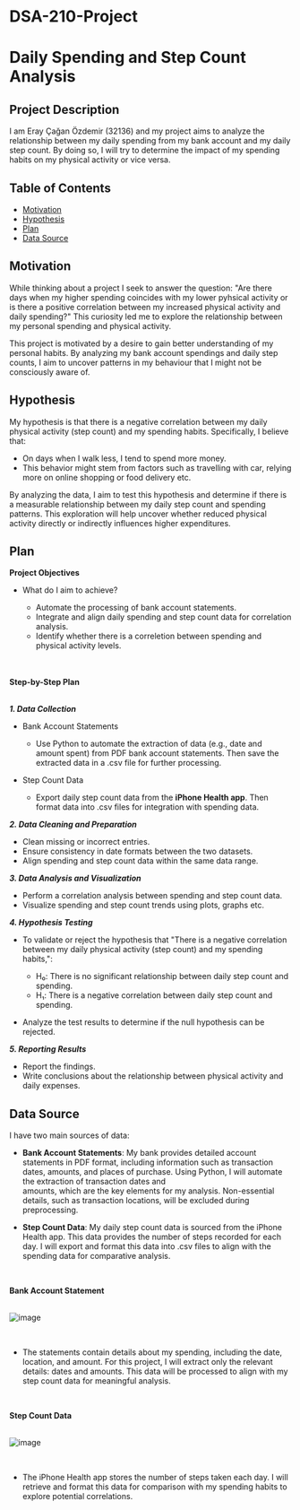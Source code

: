 # DSA-210-Project
# **Daily Spending and Step Count Analysis**

## **Project Description**

I am Eray Çağan Özdemir (32136) and my project aims to analyze the relationship between my daily spending from my bank account and my daily step count. By doing so, I will try to determine the impact of my spending habits on my physical activity or vice versa.

## **Table of Contents**

- [Motivation](#motivation)
- [Hypothesis](#hypothesis)
- [Plan](#plan)
- [Data Source](#data-source)

## **Motivation**

While thinking about a project I seek to answer the question: "Are there days when my higher spending coincides with my lower pyhsical activity or is there a positive correlation between my increased physical activity and daily spending?" This curiosity led me to explore the relationship between my personal spending and physical activity.

This project is motivated by a desire to gain better understanding of my personal habits. By analyzing my bank account spendings and daily step counts, I aim to uncover patterns in my behaviour that I might not be consciously aware of.

## **Hypothesis**

My hypothesis is that there is a negative correlation between my daily physical activity (step count) and my spending habits. Specifically, I believe that:
- On days when I walk less, I tend to spend more money.
- This behavior might stem from factors such as travelling with car, relying more on online shopping or food delivery etc.

By analyzing the data, I aim to test this hypothesis and determine if there is a measurable relationship between my daily step count and spending patterns. This exploration will help uncover whether reduced physical activity directly or indirectly influences higher expenditures.


## **Plan**

**Project Objectives**
- What do I aim to achieve?

    - Automate the processing of bank account statements.
    - Integrate and align daily spending and step count data for correlation analysis.
    - Identify whether there is a correletion between spending and physical activity levels.

<br><br>
**Step-by-Step Plan**
<br><br>

***1. Data Collection***

- Bank Account Statements

  - Use Python to automate the extraction of data (e.g., date and amount spent) from PDF bank account statements. Then save the extracted data in a .csv file for further processing.
  
- Step Count Data
  
  - Export daily step count data from the **iPhone Health app**. Then format data into .csv files for integration with     spending data.

***2. Data Cleaning and Preparation***

- Clean missing or incorrect entries.
- Ensure consistency in date formats between the two datasets.
- Align spending and step count data within the same data range.

***3. Data Analysis and Visualization***

- Perform a correlation analysis between spending and step count data.
- Visualize spending and step count trends using plots, graphs etc.

***4. Hypothesis Testing***

- To validate or reject the hypothesis that "There is a negative correlation between my daily physical activity (step count) and my spending habits,":
  
  - H₀: There is no significant relationship between daily step count and spending.
  - H₁: There is a negative correlation between daily step count and spending.
- Analyze the test results to determine if the null hypothesis can be rejected.

***5. Reporting Results***

- Report the findings.
- Write conclusions about the relationship between physical activity and daily expenses.


## **Data Source**

I have two main sources of data:
- **Bank Account Statements**:
  My bank provides detailed account statements in PDF format, including information such as transaction dates, amounts, and places of purchase. Using Python, I will automate the extraction of transaction dates and     
  amounts, which are the key elements for my analysis. Non-essential details, such as transaction locations, will be excluded during preprocessing.
  
- **Step Count Data**:
  My daily step count data is sourced from the iPhone Health app. This data provides the number of steps recorded for each day. I will export and format this data into .csv files to align with the spending data for 
  comparative analysis.

<br>


**Bank Account Statement**
<br><br>

![image](https://github.com/user-attachments/assets/ecbaa844-5c44-4a58-a1c2-ca24a9b9facc)

<br>

- The statements contain details about my spending, including the date, location, and amount. For this project, I will extract only the relevant details: dates and amounts. This data will be processed to align with my 
  step count data for meaningful analysis.

<br>

**Step Count Data**
<br><br>

![image](https://github.com/user-attachments/assets/1999c35d-02aa-4144-a32b-1b63f44e406c)

<br>

- The iPhone Health app stores the number of steps taken each day. I will retrieve and format this data for comparison with my spending habits to explore potential correlations.


